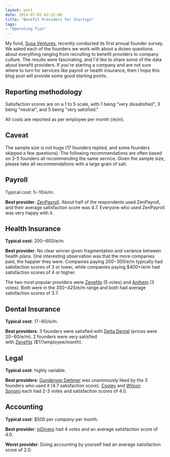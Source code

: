 ```yaml
---
layout: post
date: 2014-07-03 02:22:00
title: "Benefit Providers for Startups"
tags:
- "Operating Tips"
---
```


My fund, <a href="http://www.susaventures.com/" target="_blank">Susa Ventures</a>, recently conducted its first annual founder survey. We asked each of the founders we work with about a dozen questions about everything ranging from recruiting to benefit providers to company culture. The results were fascinating, and I'd like to share some of the data about benefit providers. If you're starting a company and are not sure where to turn for services like payroll or health insurance, then I hope this blog post will provide some good starting points.

## Reporting methodology

Satisfaction scores are on a 1 to 5 scale, with 1 being "very dissatisfied", 3 being "neutral", and 5 being "very satisfied."

All costs are reported as per employee per month (/e/m).

## Caveat

The sample size is not huge (17 founders replied, and some founders skipped a few questions). The following recommendations are often based on 3-5 founders all recommending the same service. Given the sample size, please take all recommendations with a large grain of salt.

## Payroll  

Typical cost: $5-$10/e/m.

**Best provider**: <a href="https://zenpayroll.com/" target="_blank">ZenPayroll</a>. About half of the respondents used ZenPayroll, and their average satisfaction score was 4.7. Everyone who used ZenPayroll was very happy with it.

## Health Insurance

**Typical cost**: $200-$600/e/m.

**Best provider**: No clear winner given fragmentation and variance between health plans. One interesting observation was that the more companies paid, the happier they were. Companies paying $200-$300/e/m typically had satisfaction scores of 3 or lower, while companies paying $400+/e/m had satisfaction scores of 4 or higher.

The two most popular providers were <a href="http://www.zenefits.com/" target="_blank">Zenefits</a> (5 votes) and <a href="https://www.anthem.com/" target="_blank">Anthem</a> (3 votes). Both were in the $350-$425/e/m range and both had average satisfaction scores of 3.7.

## Dental Insurance

**Typical cost**: $17-$60/e/m.

**Best providers**: 3 founders were satisfied with <a href="http://www.deltadental.com/" target="_blank">Delta Dental</a> (prices were $20-$60/e/m). 2 founders were very satisfied with <a href="http://www.zenefits.com/" target="_blank">Zenefits</a> ($17/employee/month).

## Legal

**Typical cost**: highly variable.

**Best providers**: <a href="http://www.gunder.com/" target="_blank">Gunderson Dettmer</a> was unanimously liked by the 3 founders who used it (4.7 satisfaction score). <a href="http://www.cooley.com/" target="_blank">Cooley</a> and <a href="http://www.wsgr.com/" target="_blank">Wilson Sonsini</a> each had 2-3 votes and satisfaction scores of 4.0.

## Accounting

**Typical cost**: $500 per _company_ per month.

**Best provider**: <a href="https://indinero.com/" target="_blank">inDinero</a> had 4 votes and an average satisfaction score of 4.0.

**Worst provider**: Doing accounting by yourself had an average satisfaction score of 2.0.